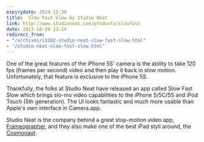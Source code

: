 ```yaml
---
expirydate: 2019-12-30
title:  Slow Fast Slow by Studio Neat
link: http://www.studioneat.com/products/slowfast
date: 2013-10-29 13:14
redirect_from:
- "/archives/13302-studio-neat-slow-fast-slow.html"
- "/studio-neat-slow-fast-slow.html"
---
```



One of the great features of the iPhone 5S' camera is the ability to take 120 fps (frames per second) video and then play it back in slow motion. Unfortunately, that feature is exclusive to the iPhone 5S.

Thankfully, the folks at Studio Neat have released an app called Slow Fast Slow which brings slo-mo video capabilities to the iPhone 5/5C/5S and iPod Touch (5th generation). The UI looks fantastic and much more usable than Apple's own interface in Camera.app.

Studio Neat is the company behind a great stop-motion video app, [Frameographer](http://www.studioneat.com/products/frameographer), and they also make one of the best iPad styli around, the [Cosmonaut](http://www.studioneat.com/products/cosmonaut).
